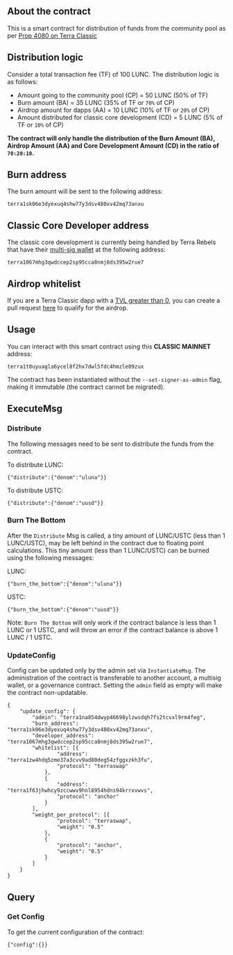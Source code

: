 ## About the contract

This is a smart contract for distribution of funds from the community pool as per [Prop 4080 on Terra Classic](https://classic-agora.terra.money/t/proposal-distribute-50-transaction-fees-to-the-community-pool-increase-proposer-validator-rewards/44729)

## Distribution logic

Consider a total transaction fee (TF) of 100 LUNC. The distribution logic is as follows:

- Amount going to the community pool (CP) = 50 LUNC (50% of TF)
- Burn amount (BA) = 35 LUNC (35% of TF or `70%` of CP)
- Airdrop amount for dapps (AA) = 10 LUNC (10% of TF or `20%` of CP)
- Amount distributed for classic core development (CD) = 5 LUNC (5% of TF or `10%` of CP)

**The contract will only handle the distribution of the Burn Amount (BA), Airdrop Amount (AA) and Core Development Amount (CD) in the ratio of `70:20:10`.**

## Burn address

The burn amount will be sent to the following address: 
```
terra1sk06e3dyexuq4shw77y3dsv480xv42mq73anxu
```
## Classic Core Developer address

The classic core development is currently being handled by Terra Rebels that have their [multi-sig wallet](https://www.terrarebels.net/donate) at the following address: 
```
terra1067mhg3qwdccep2sp95cca8nmj8ds395w2rue7
```

## Airdrop whitelist
If you are a Terra Classic dapp with a [TVL greater than 0](https://defillama.com/chain/Terra%20Classic), you can create a pull request [here](whitelist/airdrop.json) to qualify for the airdrop.

## Usage

You can interact with this smart contract using this **CLASSIC MAINNET** address:
```
terra1t0uyuagla6ycel8f2hx7dwl5fdc4hmzle09zux
```
The contract has been instantiated without the `--set-signer-as-admin` flag, making it immutable (the contract cannot be migrated).

## ExecuteMsg

### Distribute
The following messages need to be sent to distribute the funds from the contract.

To distribute LUNC:
```
{"distribute":{"denom":"uluna"}}
```
To distribute USTC:
```
{"distribute":{"denom":"uusd"}}
```
### Burn The Bottom

After the `Distribute` Msg is called, a tiny amount of LUNC/USTC (less than 1 LUNC/USTC), may be left behind in the contract due to floating point calculations. This tiny amount (less than 1 LUNC/USTC) can be burned using the following messages:

LUNC:
```
{"burn_the_bottom":{"denom":"uluna"}}
```
USTC:
```
{"burn_the_bottom":{"denom":"uusd"}}
```
Note: `Burn The Bottom` will only work if the contract balance is less than 1 LUNC or 1 USTC, and will throw an error if the contract balance is above 1 LUNC / 1 USTC.

### UpdateConfig

Config can be updated only by the admin set via `InstantiateMsg`. The administration of the contract is transferable to another account, a multisig wallet, or a governance contract. Setting the `admin` field as empty will make the contract non-updatable.

```
{
    "update_config": {
        "admin": "terra1na854dwyp46698ylzwsdqh7fs2tcvxl9rm4feg",
        "burn_address": "terra1sk06e3dyexuq4shw77y3dsv480xv42mq73anxu",
        "developer_address": "terra1067mhg3qwdccep2sp95cca8nmj8ds395w2rue7",
        "whitelist": [{
                "address": "terra1zw4hdq5zme37a3cvv9ad80deg54zfggxzkh3fu",
                "protocol": "terraswap"
            },
            {
                "address": "terra1f63jhwhcy9zccwwv9hnl8954hdns94krrxvwvs",
                "protocol": "anchor"
            }
        ],
        "weight_per_protocol": [{
                "protocol": "terraswap",
                "weight": "0.5"
            },
            {
                "protocol": "anchor",
                "weight": "0.5"
            }
        ]
    }
}
```


## Query

### Get Config
To get the current configuration of the contract:
```
{"config":{}}
```
